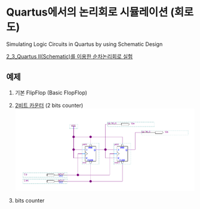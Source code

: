 # Quartus에서의 논리회로 시뮬레이션 (회로도)
Simulating Logic Circuits in Quartus by using Schematic Design

[2_3_Quartus II(Schematic)를 이용한 순차논리회로 실험](https://docs.google.com/document/d/18B2oY9i0UkC5DJaRiA0vmYNfsSaPw23wI-6OQMqPB7Y/edit#heading=h.754qeavoagw5)

## 예제
1. 기본 FlipFlop (Basic FlopFlop)

2.  [2비트 카운터](2bits_Counter/2bits_counter.zip) (2 bits counter)
![2bits_counter](2bits_Counter/2bits_counter.png)


4. bits counter